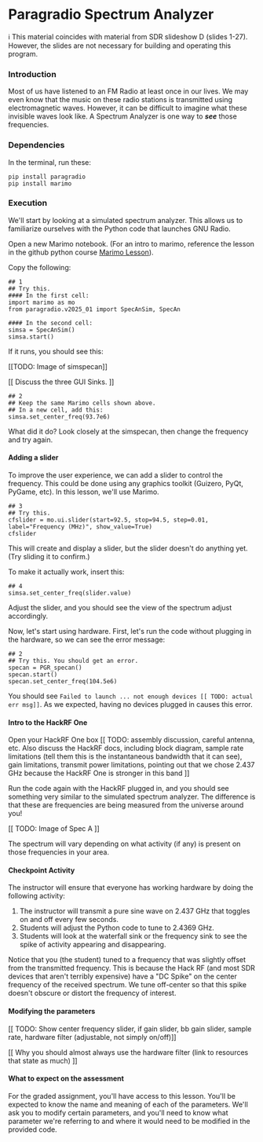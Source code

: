 # Paragradio Spectrum Analyzer

ℹ️ This material coincides with material from SDR slideshow D (slides 1-27).  However, the slides are not necessary for building and operating this program.

### Introduction

Most of us have listened to an FM Radio at least once in our lives. We may even know that the music on these radio stations is transmitted using electromagnetic waves. However, it can be difficult to imagine what these invisible waves look like. A Spectrum Analyzer is one way to **_see_** those frequencies. 

### Dependencies

In the terminal, run these:

```
pip install paragradio
pip install marimo
```

### Execution

We'll start by looking at a simulated spectrum analyzer. This allows us to familiarize ourselves with the Python code that launches GNU Radio.

Open a new Marimo notebook. (For an intro to marimo, reference the lesson in the github python course [Marimo Lesson](https://github.com/python-can-define-radio/python-course/blob/main/classroom_activities/Ch02_Advanced/01_marimo.md)).

Copy the following:

```python3
## 1
## Try this.
#### In the first cell:
import marimo as mo
from paragradio.v2025_01 import SpecAnSim, SpecAn

#### In the second cell:
simsa = SpecAnSim()
simsa.start()
```

If it runs, you should see this:

[[TODO: Image of simspecan]]

[[ Discuss the three GUI Sinks. ]]

```python3
## 2
## Keep the same Marimo cells shown above.
## In a new cell, add this:
simsa.set_center_freq(93.7e6)
```

What did it do? Look closely at the simspecan, then change the frequency and try again.

#### Adding a slider

To improve the user experience, we can add a slider to control the frequency. This could be done using any graphics toolkit (Guizero, PyQt, PyGame, etc). In this lesson, we'll use Marimo.

```python3
## 3
## Try this.
cfslider = mo.ui.slider(start=92.5, stop=94.5, step=0.01, label="Frequency (MHz)", show_value=True)
cfslider
```

This will create and display a slider, but the slider doesn't do anything yet. (Try sliding it to confirm.)

To make it actually work, insert this:

```python3
## 4
simsa.set_center_freq(slider.value)
```

Adjust the slider, and you should see the view of the spectrum adjust accordingly.

Now, let's start using hardware. First, let's run the code without plugging in the hardware, so we can see the error message:

```python3
## 2
## Try this. You should get an error.
specan = PGR_specan()
specan.start()
specan.set_center_freq(104.5e6)
```

You should see `Failed to launch ... not enough devices [[ TODO: actual err msg]]`. As we expected, having no devices plugged in causes this error.

#### Intro to the HackRF One

Open your HackRF One box [[ TODO: assembly discussion, careful antenna, etc. Also discuss the HackRF docs, including block diagram, sample rate limitations (tell them this is the instantaneous bandwidth that it can see), gain limitations, transmit power limitations, pointing out that we chose 2.437 GHz because the HackRF One is stronger in this band ]]

Run the code again with the HackRF plugged in, and you should see something very similar to the simulated spectrum analyzer. The difference is that these are frequencies are being measured from the universe around you!

[[ TODO: Image of Spec A ]]

The spectrum will vary depending on what activity (if any) is present on those frequencies in your area.

#### Checkpoint Activity

The instructor will ensure that everyone has working hardware by doing the following activity:

1. The instructor will transmit a pure sine wave on 2.437 GHz that toggles on and off every few seconds.
2. Students will adjust the Python code to tune to 2.4369 GHz.
3. Students will look at the waterfall sink or the frequency sink to see the spike of activity appearing and disappearing.

Notice that you (the student) tuned to a frequency that was slightly offset from the transmitted frequency. This is because the Hack RF (and most SDR devices that aren't terribly expensive) have a "DC Spike" on the center frequency of the received spectrum. We tune off-center so that this spike doesn't obscure or distort the frequency of interest.

#### Modifying the parameters

[[ TODO: Show center frequency slider, if gain slider, bb gain slider, sample rate, hardware filter (adjustable, not simply on/off)]]

[[ Why you should almost always use the hardware filter (link to resources that state as much) ]]

#### What to expect on the assessment

For the graded assignment, you'll have access to this lesson. You'll be expected to know the name and meaning of each of the parameters. We'll ask you to modify certain parameters, and you'll need to know what parameter we're referring to and where it would need to be modified in the provided code.
